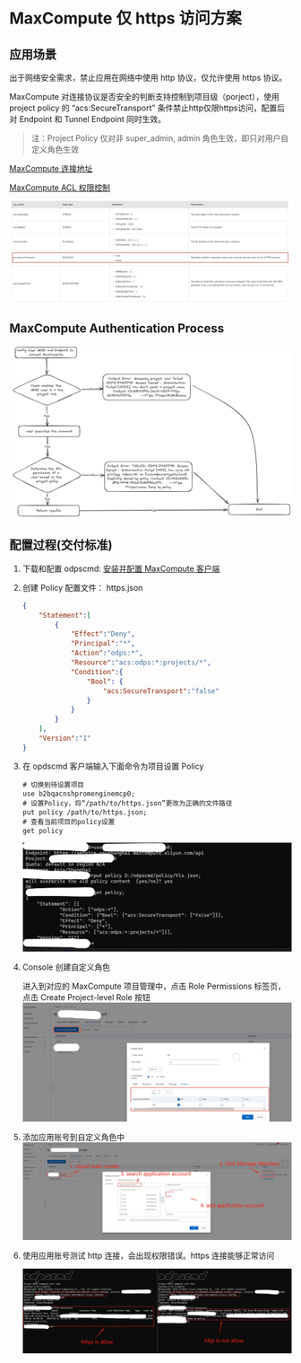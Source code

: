 # MaxCompute 仅 https 访问方案

## 应用场景

出于网络安全需求，禁止应用在网络中使用 http 协议，仅允许使用 https 协议。

MaxCompute 对连接协议是否安全的判断⽀持控制到项⽬级（porject），使⽤ project policy  的 “acs:SecureTransport” 条件禁⽌http仅限https访问，配置后对 Endpoint 和 Tunnel Endpoint 同时⽣效。

> 注：Project Policy 仅对非 super_admin, admin 角色生效，即只对用户自定义角色生效

[MaxCompute 连接地址](https://help.aliyun.com/zh/maxcompute/user-guide/endpoints?spm=a2c4g.11186623.0.i2)

[MaxCompute ACL 权限控制](https://help.aliyun.com/zh/maxcompute/user-guide/acl-based-access-control?spm=a2c4g.11186623.0.i29)

![MaxCompute ACL Conditions](./images/mc-acl-conditions.png)

## MaxCompute Authentication Process

![MaxCompute authentication process](./images/maxcompute-authentication-process.png)



## 配置过程(交付标准)

1. 下载和配置 odpscmd: [安装并配置 MaxCompute 客户端](https://help.aliyun.com/zh/maxcompute/user-guide/maxcompute-client?spm=a2c4g.11186623.0.0.70794d4b686ZM8#section-vd2-4me-7uu)

2. 创建 Policy 配置文件： https.json

   ```json
   {
       "Statement":[
           {
               "Effect":"Deny",
               "Principal":"*",
               "Action":"odps:*",
               "Resource":"acs:odps:*:projects/*",
               "Condition":{
                   "Bool": {
                       "acs:SecureTransport":"false"
                   }
               }
           }
       ],
       "Version":"1"
   }
   ```

3. 在 opdscmd 客户端输入下面命令为项目设置 Policy

   ```shell
   # 切换到待设置项⽬
   use b2bqacnshpromenginemcp0;
   # 设置Policy，将“/path/to/https.json”更改为正确的⽂件路径
   put policy /path/to/https.json;
   # 查看当前项⽬的policy设置
   get policy
   ```

   ![MaxCompute CLI Policy](./images/mc-cli-policy.png)

4. Console 创建自定义角色

   进入到对应的 MaxCompute 项目管理中，点击 Role Permissions 标签页，点击 Create Project-level Role 按钮
   ![MaxCompute console create role](./images/mc-console-create-role.png)

5. 添加应用账号到自定义角色中
   ![MaxCompute add user to role](./images/mc-add-user-to-role.png)

6. 使用应用账号测试 http 连接，会出现权限错误。https 连接能够正常访问

   ![MaxCompute https validate](./images/mc-https-validate.png)

